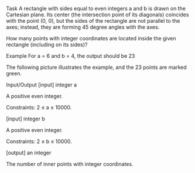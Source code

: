 
Task
A rectangle with sides equal to even integers a and b is drawn on the Cartesian plane. Its center (the intersection point of its diagonals) coincides with the point (0, 0), but the sides of the rectangle are not parallel to the axes; instead, they are forming 45 degree angles with the axes.

How many points with integer coordinates are located inside the given rectangle (including on its sides)?

Example
For a = 6 and b = 4, the output should be 23

The following picture illustrates the example, and the 23 points are marked green.

Input/Output
[input] integer a

A positive even integer.

Constraints: 2 ≤ a ≤ 10000.

[input] integer b

A positive even integer.

Constraints: 2 ≤ b ≤ 10000.

[output] an integer

The number of inner points with integer coordinates.